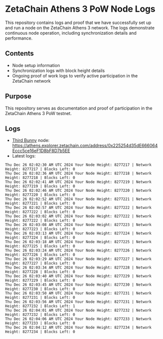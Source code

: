 # ZetaChain Athens 3 PoW Node Logs
This repository contains logs and proof that we have successfully set up and run a node on the ZetaChain Athens 3 network. The logs demonstrate continuous node operation, including synchronization details and performance.

## Contents
- Node setup information
- Synchronization logs with block height details
- Ongoing proof of work logs to verify active participation in the ZetaChain network

## Purpose
This repository serves as documentation and proof of participation in the ZetaChain Athens 3 PoW testnet.

## Logs

- [Third Bunny](https://thirdbunny.xyz/) node: https://athens.explorer.zetachain.com/address/0x225254d35dE666064Eccc5ce16eF1D8bF8D7b5EE
- Latest logs:
```
Thu Dec 26 02:02:30 AM UTC 2024 Your Node Height: 8277217 | Network Height: 8277217 | Blocks Left: 0
Thu Dec 26 02:02:36 AM UTC 2024 Your Node Height: 8277218 | Network Height: 8277218 | Blocks Left: 0
Thu Dec 26 02:02:41 AM UTC 2024 Your Node Height: 8277219 | Network Height: 8277219 | Blocks Left: 0
Thu Dec 26 02:02:46 AM UTC 2024 Your Node Height: 8277220 | Network Height: 8277220 | Blocks Left: 0
Thu Dec 26 02:02:52 AM UTC 2024 Your Node Height: 8277221 | Network Height: 8277221 | Blocks Left: 0
Thu Dec 26 02:02:57 AM UTC 2024 Your Node Height: 8277222 | Network Height: 8277222 | Blocks Left: 0
Thu Dec 26 02:03:02 AM UTC 2024 Your Node Height: 8277222 | Network Height: 8277222 | Blocks Left: 0
Thu Dec 26 02:03:08 AM UTC 2024 Your Node Height: 8277223 | Network Height: 8277223 | Blocks Left: 0
Thu Dec 26 02:03:13 AM UTC 2024 Your Node Height: 8277224 | Network Height: 8277224 | Blocks Left: 0
Thu Dec 26 02:03:18 AM UTC 2024 Your Node Height: 8277225 | Network Height: 8277225 | Blocks Left: 0
Thu Dec 26 02:03:24 AM UTC 2024 Your Node Height: 8277226 | Network Height: 8277226 | Blocks Left: 0
Thu Dec 26 02:03:29 AM UTC 2024 Your Node Height: 8277227 | Network Height: 8277227 | Blocks Left: 0
Thu Dec 26 02:03:34 AM UTC 2024 Your Node Height: 8277228 | Network Height: 8277228 | Blocks Left: 0
Thu Dec 26 02:03:40 AM UTC 2024 Your Node Height: 8277229 | Network Height: 8277229 | Blocks Left: 0
Thu Dec 26 02:03:45 AM UTC 2024 Your Node Height: 8277230 | Network Height: 8277230 | Blocks Left: 0
Thu Dec 26 02:03:50 AM UTC 2024 Your Node Height: 8277231 | Network Height: 8277231 | Blocks Left: 0
Thu Dec 26 02:03:56 AM UTC 2024 Your Node Height: 8277231 | Network Height: 8277232 | Blocks Left: 1
Thu Dec 26 02:04:01 AM UTC 2024 Your Node Height: 8277232 | Network Height: 8277232 | Blocks Left: 0
Thu Dec 26 02:04:06 AM UTC 2024 Your Node Height: 8277233 | Network Height: 8277233 | Blocks Left: 0
Thu Dec 26 02:04:12 AM UTC 2024 Your Node Height: 8277234 | Network Height: 8277234 | Blocks Left: 0
```
